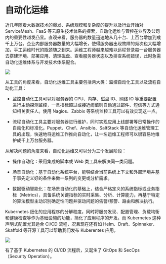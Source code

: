 # 自动化运维

近几年随着大数据技术的爆发、系统规模和复杂度的提升以及行业开始对 ServiceMesh、FaaS 等云原生技术体系的探索，自动化运维与管控在业界及公司内的重要性越发凸显。直观来看，服务器的数量迅速地从几十台、上百台增加到成千上万台。企业内部服务器数量的大幅增长，使得服务器出现故障的频次也大幅增加，手工运维时代的瓶颈随之到来。运维工程师越来越难以远程登录每一台服务器去搭建环境、部署应用、清理磁盘、查看服务器状态以及排查系统错误，此时急需自动化运维体系与开发技术体系配合。

![](https://assets.ng-tech.icu/item/20230417211744.png)

从工具的角度来看，自动化运维工具主要包括两大类：监控自动化工具以及流程自动化工具：

- 监控自动化工具可以对服务器的 CPU、内存、磁盘 IO、网络 IO 等重要配置进行主动探测监控，一旦指标超过或接近阈值则自动通过邮件、短信等方式通知相关责任人。使用 Nagios、Zabbix 等系统监控工具可以有效实现这一点。

- 流程自动化工具主要对服务器进行维护，同时实现应用上线部署等日常操作的自动化和标准化。Puppet、Chef、Ansible、SaltStack 等自动化运维管理工具的出现，快速地将运维工作推向自动化，让一名运维工程师可以很容易地维护成千上万台服务器。

从解决问题的角度来看，自动化运维又可以分为三个发展阶段：

- 操作自动化：采用集成的脚本或 Web 类工具来解决同一类问题。

- 场景自动化：基于自动化系统平台，能够结合当前系统上下文和外部环境并基于事先定义好的条件来做一系列的变更或分析需求。

- 数据驱动智能化：在场景自动化的基础上，结合严格定义的系统指标或业务指标（Metrics），具备系统关键指标的实时采集、分析、计算能力，再基于特定的算法模型主动识别确定性问题并驱动问题的告警/预警、路由和解决执行。

Kubernetes 细化的应用程序的分解粒度，同时将服务发现、配置管理、负载均衡和健康检查等作为基础设施的功能，简化了应用程序的开发。而 Kubernetes 这种声明式配置尤其适合 CI/CD 流程，况且现在还有如 Helm、Draft、Spinnaker、Skaffold 等开源工具可以帮助我们发布 Kuberentes 应用。

![](https://assets.ng-tech.icu/item/20230418224147.png)

有了基于 Kubernetes 的 CI/CD 流程后，又诞生了 GitOps 和 SecOps（Security Operation）。
